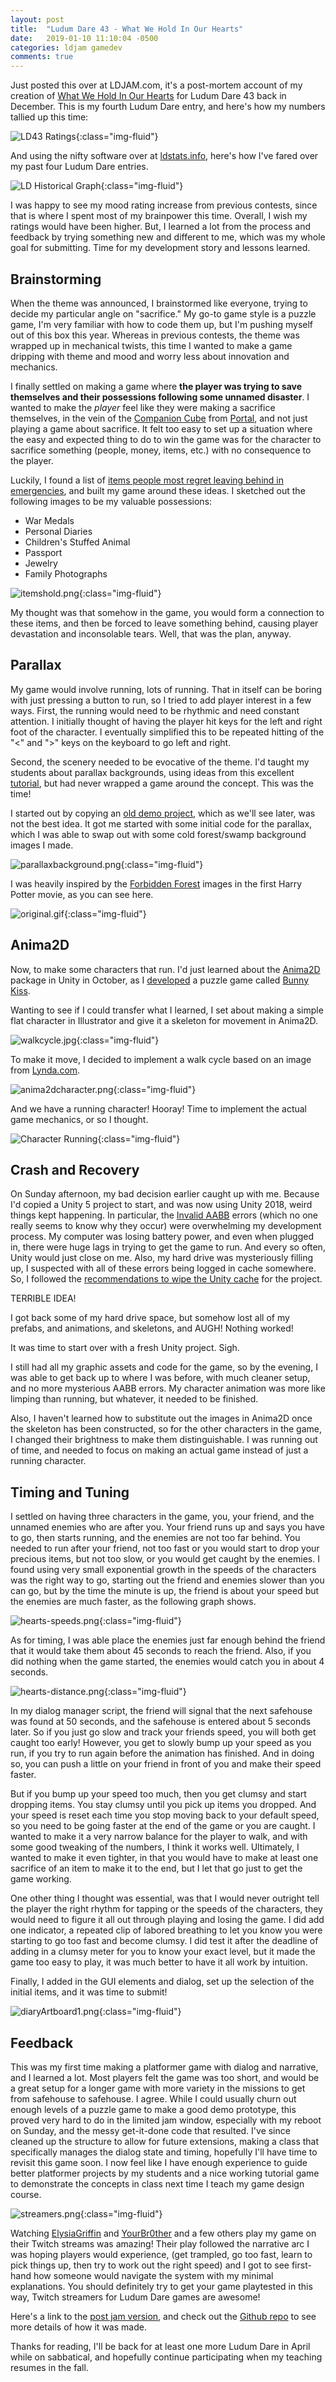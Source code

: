 ```yaml
---
layout: post
title:  "Ludum Dare 43 - What We Hold In Our Hearts"
date:   2019-01-10 11:10:04 -0500
categories: ldjam gamedev
comments: true
---
```

Just posted this over at LDJAM.com, it's a post-mortem account of my creation of [What We Hold In Our Hearts](https://ldjam.com/events/ludum-dare/43/what-we-hold-in-our-hearts)
for Ludum Dare 43 back in December. This is my fourth Ludum Dare entry, and here's how my numbers tallied up this time:

![LD43 Ratings]({{site.url}}/assets/ludumdare/ld43ratings.png){:class="img-fluid"}

And using the nifty software over at [ldstats.info](http://www.ldstats.info/), here's how I've fared over my past four Ludum Dare entries.

![LD Historical Graph]({{site.url}}/assets/ludumdare/ldhistorical.png){:class="img-fluid"}

I was happy to see my mood rating increase from previous contests, since that is where I spent most of my brainpower this time. Overall, I wish my ratings would have been higher. But, I learned a lot from the process and feedback by trying something new and different to me, which was my whole goal for submitting. Time for my development story and lessons learned.

## Brainstorming

When the theme was announced, I brainstormed like everyone, trying to decide my particular angle on "sacrifice."  My go-to game style is a puzzle game, I'm very familiar with how to code them up, but I'm pushing myself out of this box this year. Whereas in previous contests, the theme was wrapped up in mechanical twists,  this time I wanted to make a game dripping with theme and mood and worry less about innovation and mechanics.

I finally settled on making a game where **the player was trying to save themselves and their possessions following some unnamed disaster**. I wanted to make the *player* feel like they were making a sacrifice themselves, in the vein of the [Companion Cube](https://theportalwiki.com/wiki/Weighted_Companion_Cube) from [Portal](https://theportalwiki.com/wiki/Portal), and not just playing a game about sacrifice. It felt too easy to set up a situation where the easy and expected thing to do to win the game was for the character to sacrifice something (people, money, items, etc.) with no consequence to the player. 

Luckily, I found a list of [items people most regret leaving behind in emergencies](https://www.abc.net.au/news/2016-09-19/five-items-people-most-regret-leaving-behind-in-emergencies/7857048), and built my game around these ideas. I sketched out the following images to be my valuable possessions:

* War Medals
* Personal Diaries
* Children's Stuffed Animal
* Passport
* Jewelry
* Family Photographs

![itemshold.png]({{site.url}}/assets/ludumdare/itemshold.png){:class="img-fluid"}

My thought was that somehow in the game, you would form a connection to these items, and then be forced to leave something behind, causing player devastation and inconsolable tears. Well, that was the plan, anyway.

## Parallax

My game would involve running, lots of running. That in itself can be boring with just pressing a button to run, so I tried to add player interest in a few ways. First, the running would need to be rhythmic and need constant attention. I initially thought of having the player hit keys for the left and right foot of the character. I eventually simplified this to be repeated hitting of the "<" and ">" keys on the keyboard to go left and right.

Second, the scenery needed to be evocative of the theme. I'd taught my students about parallax backgrounds, using ideas from this excellent [tutorial](https://www.youtube.com/watch?v=QkisHNmcK7Y), but had never wrapped a game around the concept. This was the time!



I started out by copying an [old demo project](https://github.com/mgoadric/csci370/tree/master/SkeletonSpriteStuff%201), which as we'll see later, was not the best idea. It got me started with some initial code for the 
parallax, which I was able to swap out with some cold forest/swamp background images I made.

![parallaxbackground.png]({{site.url}}/assets/ludumdare/parallaxbackground.png){:class="img-fluid"}

I was heavily inspired by the [Forbidden Forest](https://www.pottermore.com/explore-the-story/the-forbidden-forest) images in the first Harry Potter movie, as you can see here.

![original.gif]({{site.url}}/assets/ludumdare/original.gif){:class="img-fluid"}

## Anima2D

Now, to make some characters that run. I'd just learned about the [Anima2D](https://assetstore.unity.com/packages/essentials/unity-anima2d-79840) package in Unity in October, as I [developed](http://mgoadric.github.io/unity/bunny-kiss/anima2d/2018/10/16/bunny-kiss.html
) a puzzle game called [Bunny Kiss](http://mgoadric.github.io/BunnyKiss/Update/).

Wanting to see if I could transfer what I learned, I set about making a simple flat character in Illustrator and give it a skeleton for movement in Anima2D.

![walkcycle.jpg]({{site.url}}/assets/ludumdare/walkcycle.jpg){:class="img-fluid"}

To make it move, I 
decided to implement a walk cycle based on an image from [Lynda.com](https://www.lynda.com/Animation-tutorials/2D-Animation-Walk-Cycles-Basics/434462-2.html).

![anima2dcharacter.png]({{site.url}}/assets/ludumdare/anima2dcharacter.png){:class="img-fluid"}

And we have a running character! Hooray! Time to implement the actual game mechanics, or so I thought.

![Character Running]({{site.url}}/assets/ludumdare/ezgif.com-resize(1).gif){:class="img-fluid"}

## Crash and Recovery

On Sunday afternoon, my bad decision earlier caught up with me. Because I'd copied a Unity 5 project to start, and was now using Unity 2018, weird things kept happening. In particular, the [Invalid AABB](https://answers.unity.com/questions/1363681/invalid-aabb-error.html) errors (which no one really seems to know why they occur) were overwhelming my development process. My computer was losing battery power, and even when plugged in, there were huge lags in trying to get the game to run. And every so often, Unity would just close on me. Also, my hard drive was mysteriously filling up, I suspected with all of these errors being logged in cache somewhere. So, I followed the [recommendations to wipe the Unity cache](https://answers.unity.com/questions/732312/how-to-clear-cache-for-unity.html) for the project.

TERRIBLE IDEA!

I got back some of my hard drive space, but somehow lost all of my prefabs, and animations, and skeletons, and AUGH! Nothing worked!

It was time to start over with a fresh Unity project. Sigh.

I still had all my graphic assets and code for the game, so by the evening, I was able to get back up to where I was before, with much cleaner setup, and no more mysterious AABB errors. My character animation was more like limping than running, but whatever, it needed to be finished.

Also, I haven't learned how to substitute out the images in Anima2D once the skeleton has been constructed, so for the other characters in the game, I changed their brightness to make them distinguishable. I was running out of time, and needed to focus on making an actual game instead of just a running character.

## Timing and Tuning

I settled on having three characters in the game, you, your friend, and the unnamed enemies who are after you. Your friend runs up and says you have to go, then starts running, and the enemies are not too far behind. You needed to run after your friend, not too fast or you would start to drop your precious items, but not too slow, or you would get caught by the enemies. I found using very small exponential growth in the speeds of the characters was the right way to go, starting out the friend and enemies slower than you can go, but by the time the minute is up, the friend is about your speed but the enemies are much faster, as the following graph shows.

![hearts-speeds.png]({{site.url}}/assets/ludumdare/hearts-speeds.png){:class="img-fluid"}

As for timing, I was able place the enemies just far enough behind the friend that it would take them about 45 seconds to reach the friend. Also, if you did nothing when the game started, the enemies would catch you in about 4 seconds.

![hearts-distance.png]({{site.url}}/assets/ludumdare/hearts-distance.png){:class="img-fluid"}

In my dialog manager script, the friend will signal that the next safehouse was found at 50 seconds, and the safehouse is entered about 5 seconds later. So if you just go slow and track your friends speed, you will both get caught too early! However, you get to slowly bump up your speed as you run, if you try to run again before the animation has finished. And in doing so, you can push a little on your friend in front of you and make their speed faster.

But if you bump up your speed too much, then you get clumsy and start dropping items. You stay clumsy until you pick up items you dropped. And your speed is reset each time you stop moving back to your default speed, so you need to be going faster at the end of the game or you are caught. I wanted to make it a very narrow balance for the player to walk, and with some good tweaking of the numbers, I think it works well. Ultimately, I wanted to make it even tighter, in that you would have to make at least one sacrifice of an item to make it to the end, but I let that go just to get the game working.

One other thing I thought was essential, was that I would never outright tell the player the right rhythm for tapping or the speeds of the characters, they would need to figure it all out through playing and losing the game. I did add one indicator, a repeated clip of labored breathing to let you know you were starting to go too fast and become clumsy. I did test it after the deadline of adding in a clumsy meter for you to know your exact level, but it made the game too easy to play, it was much better to have it all work by intuition.

Finally, I added in the GUI elements and dialog, set up the selection of the initial items, and it was time to submit!

![diaryArtboard1.png]({{site.url}}/assets/ludumdare/diaryArtboard1.png){:class="img-fluid"}

## Feedback

This was my first time making a platformer game with dialog and narrative, and I learned a lot. Most players felt the game was too short, and would be a great setup for a longer game with more variety in the missions to get from safehouse to safehouse. I agree. While I could usually churn out enough levels of a puzzle game to make a good demo prototype, this proved very hard to do in the limited jam window, especially with my reboot on Sunday, and the messy get-it-done code that resulted. I've since cleaned up the structure to allow for future extensions, making a class that specifically manages the dialog state and timing, hopefully I'll have time to revisit this game soon. I now feel like I have enough experience to guide better platformer projects by my students and a nice working tutorial game to demonstrate the concepts in class next time I teach my game design course.

![streamers.png]({{site.url}}/assets/ludumdare/streamers.png){:class="img-fluid"}

Watching [ElysiaGriffin](https://www.twitch.tv/videos/346057870?t=01h10m13s)
and [YourBr0ther](https://www.twitch.tv/videos/348792296?t=01h52m20s) and a few others play my game on their Twitch streams was amazing! Their play followed the narrative arc I was hoping players would experience, (get trampled, go too fast, learn to pick things up, then try to work out the right speed) and I got to see first-hand how someone would navigate the system with my minimal explanations. You should definitely try to get your game playtested in this way, Twitch streamers for Ludum Dare games are awesome!

Here's a link to the [post jam version](http://mgoadric.github.io/OurHearts/Update), and check out the 
[Github repo](https://github.com/mgoadric/SacrificesMustBeMade) to see more details of how it was made.

Thanks for reading, I'll be back for at least one more Ludum Dare in April while on sabbatical, and hopefully
continue participating when my teaching resumes in the fall.